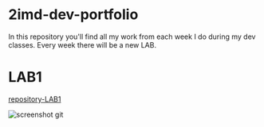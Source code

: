 # 2imd-dev-portfolio
In this repository you'll find all my work from each week I do during my dev classes. Every week there will be a new LAB.

# LAB1
[repository-LAB1](https://github.com/ellendeveth/2imd-webtechadvanced-lab1)

![screenshot git](https://github.com/[ellendeveth]/[2imd-dev-portfolio]/Lab1-git/screenshot.png)

